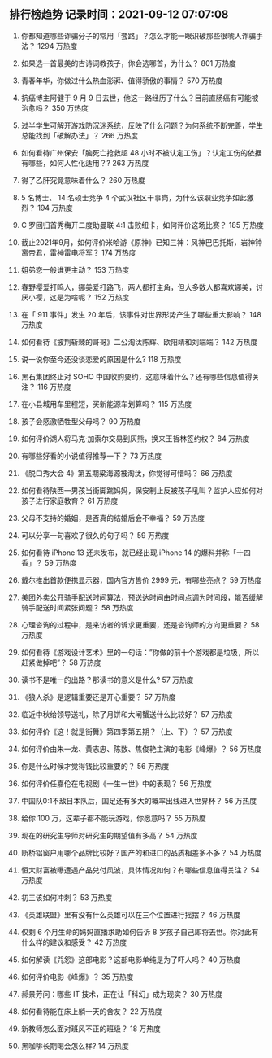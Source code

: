 
## 排行榜趋势 记录时间：2021-09-12 07:07:08
  
  1. 你都知道哪些诈骗分子的常用「套路」？怎么才能一眼识破那些很唬人诈骗手法？ 1294 万热度
    
  2. 如果选一首最美的古诗词教孩子，你会选哪首，为什么？ 801 万热度
    
  3. 青春年华，你做过什么热血澎湃、值得骄傲的事情？ 570 万热度
    
  4. 抗癌博主阿健于 9 月 9 日去世，他这一路经历了什么？目前直肠癌有可能被治愈吗？ 350 万热度
    
  5. 过半学生可解开游戏防沉迷系统，反映了什么问题？为何系统不断完善，学生总能找到「破解办法」？ 266 万热度
    
  6. 如何看待广州保安「脑死亡抢救超 48 小时不被认定工伤」？认定工伤的依据有哪些，如何人性化适用？? 263 万热度
    
  7. 得了乙肝究竟意味着什么？ 260 万热度
    
  8. 5 名博士、 14 名硕士竞争 4 个武汉社区干事岗，为什么该职业竞争如此激烈？ 194 万热度
    
  9. C 罗回归首秀梅开二度助曼联 4:1 击败纽卡，如何评价这场比赛？ 185 万热度
    
  10. 截止2021年9月，如何评价米哈游《原神》已知三神：风神巴巴托斯，岩神钟离帝君，雷神雷电将军？ 174 万热度
    
  11. 姐弟恋一般谁更主动？ 153 万热度
    
  12. 春野樱爱打鸣人，娜美爱打路飞，两人都打主角，但大多数人都喜欢娜美，讨厌小樱，这是为啥呢？ 152 万热度
    
  13. 在「 911 事件」发生 20 年后，该事件对世界形势产生了哪些重大影响？ 148 万热度
    
  14. 如何看待《披荆斩棘的哥哥》二公淘汰陈辉、欧阳靖和刘端端？ 142 万热度
    
  15. 说一说你至今还没谈恋爱的原因是什么? 118 万热度
    
  16. 黑石集团终止对 SOHO 中国收购要约，这意味着什么？还有哪些信息值得关注？ 116 万热度
    
  17. 在小县城用车里程短，买新能源车划算吗？ 115 万热度
    
  18. 孩子会感激牺牲型父母吗？ 90 万热度
    
  19. 如何评价湖人将马克·加索尔交易到灰熊，换来王哲林签约权？ 84 万热度
    
  20. 有哪些好看的小说值得推荐一下？ 73 万热度
    
  21. 《脱口秀大会 4》第五期梁海源被淘汰，你觉得可惜吗？ 66 万热度
    
  22. 如何看待陕西一男孩当街脚踹妈妈，保安制止反被孩子吼叫？监护人应如何对孩子进行家庭教育？ 61 万热度
    
  23. 父母不支持的婚姻，是否真的结婚后会不幸福？ 59 万热度
    
  24. 可以分享一句喜欢了很久的句子吗？ 59 万热度
    
  25. 如何看待 iPhone 13 还未发布，就已经出现 iPhone 14 的爆料并称「十四香」？ 59 万热度
    
  26. 戴尔推出首款便携显示器，国内官方售价 2999 元，有哪些亮点？ 59 万热度
    
  27. 美团外卖公开骑手配送时间算法，预送达时间由时间点调为时间段，能否缓解骑手配送时间紧张问题？ 58 万热度
    
  28. 心理咨询的过程中，是来访者的诉求更重要，还是咨询师的方向更重要？ 58 万热度
    
  29. 如何看待《游戏设计艺术》里的一句话：”你做的前十个游戏都是垃圾，所以赶紧做掉吧”？ 58 万热度
    
  30. 读书不是唯一的出路？那读书的意义是什么? 57 万热度
    
  31. 《狼人杀》是逻辑重要还是开心重要？ 57 万热度
    
  32. 临近中秋给领导送礼，除了月饼和大闸蟹送什么比较好？ 57 万热度
    
  33. 如何评价《这！就是街舞》第四季第五期？（上、下）？ 57 万热度
    
  34. 如何评价由朱一龙、黄志忠、陈数、焦俊艳主演的电影《峰爆》？ 56 万热度
    
  35. 你是什么时候才觉得钱比较重要的？ 56 万热度
    
  36. 如何评价任嘉伦在电视剧《一生一世》中的表现？ 56 万热度
    
  37. 中国队0:1不敌日本队后，国足还有多大的概率出线进入世界杯？ 56 万热度
    
  38. 给你 100 万，这辈子都不能玩游戏，你愿意吗？ 55 万热度
    
  39. 现在的研究生导师对研究生的期望值有多高？ 54 万热度
    
  40. 断桥铝窗户用哪个品牌比较好？国产的和进口的品质相差多不多？ 54 万热度
    
  41. 恒大财富被曝遭遇产品兑付风波，具体情况如何？有哪些信息值得关注？ 54 万热度
    
  42. 初三该如何冲刺？ 53 万热度
    
  43. 《英雄联盟》里有没有什么英雄可以在三个位置进行摇摆？ 46 万热度
    
  44. 仅剩 6 个月生命的妈妈直播求助如何告诉 8 岁孩子自己即将去世。你对此有什么样的建议和感受？ 42 万热度
    
  45. 如何解读《咒怨》这部电影？这部电影单纯是为了吓人吗？ 40 万热度
    
  46. 如何评价电影《峰爆》？ 35 万热度
    
  47. 郝景芳问：哪些 IT 技术，正在让「科幻」成为现实？ 30 万热度
    
  48. 如何看待能在床上躺一天的舍友？ 22 万热度
    
  49. 新教师怎么面对班风不正的班级？ 18 万热度
    
  50. 黑咖啡长期喝会怎么样? 14 万热度
    